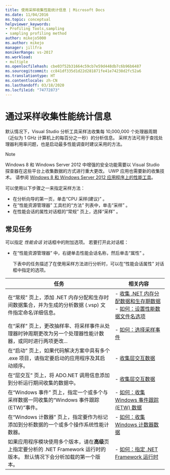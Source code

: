 ```yaml
---
title: 使用采样收集性能统计信息 | Microsoft Docs
ms.date: 11/04/2016
ms.topic: conceptual
helpviewer_keywords:
- Profiling Tools,sampling
- sampling profiling method
author: mikejo5000
ms.author: mikejo
manager: jillfra
monikerRange: vs-2017
ms.workload:
- multiple
ms.openlocfilehash: cbe03f52b31664c59cb7e59d448db7c6b96b6487
ms.sourcegitcommit: cc841df335d1d22d281871fe41e74238d2fc52a6
ms.translationtype: HT
ms.contentlocale: zh-CN
ms.lasthandoff: 03/18/2020
ms.locfileid: "74772873"
---
```

# <a name="collect-performance-statistics-by-using-sampling"></a>通过采样收集性能统计信息

默认情况下，Visual Studio 分析工具采样法收集每 10,000,000 个处理器周期（近似为 1 GHz 计算机上的每百分之一秒）的分析信息。 采样方法可用于查找处理器利用率问题，也是启动最多性能调查时建议采用的方法。

> [!NOTE]
> Windows 8 和 Windows Server 2012 中增强的安全功能需要以 Visual Studio 探查器在这些平台上收集数据的方式进行重大更改。 UWP 应用也需要新的收集技术。 请参阅 [Windows 8 和 Windows Server 2012 应用程序上的性能工具](../profiling/performance-tools-on-windows-8-and-windows-server-2012-applications.md)。

可以使用以下步骤之一来指定采样方法：

- 在分析向导的第一页，单击“CPU 采样(建议)”  。
- 在“性能资源管理器”  工具栏的“方法”  列表中，单击“采样”  。
- 在性能会话的属性对话框的“常规”  页上，选择“采样”  。

## <a name="common-tasks"></a>常见任务

可以指定 _性能会话_  对话框中的附加选项。 若要打开此对话框：

- 在“性能资源管理器”  中，右键单击性能会话名称，然后单击“属性”  。

  下表中的任务描述了在使用采样方法进行分析时，可以在“性能会话属性”   对话框中指定的选项。

|任务|相关内容|
|----------|---------------------|
|在“常规”  页上，添加 .NET 内存分配和生存时间数据集合，并为生成的分析数据 (.vsp) 文件指定命名详细信息。|- [收集 .NET 内存分配数据和生存期数据](../profiling/collecting-dotnet-memory-allocation-and-lifetime-data.md)<br />- [如何：设置性能数据文件名选项](../profiling/how-to-set-performance-data-file-name-options.md)|
|在“采样”  页上，更改抽样率、将采样事件从处理器时钟周期更改为另一个处理器性能计数器，或同时进行两项更改...|- [如何：选择采样事件](../profiling/how-to-choose-sampling-events.md)|
|在“启动”  页上，如果代码解决方案中具有多个 .exe 项目，请指定要启动的应用程序及其启动顺序。|- [收集层交互数据](../profiling/collecting-tier-interaction-data.md)|
|在“层交互”  页上，将 ADO.NET 调用信息添加到分析运行期间收集的数据中。|- [收集层交互数据](../profiling/collecting-tier-interaction-data.md)|
|在“Windows 事件”  页上，指定一个或多个与采样数据一同收集的“Windows 事件跟踪 (ETW)”事件。|- [如何：收集 Windows 事件跟踪 (ETW) 数据](../profiling/how-to-collect-event-tracing-for-windows-etw-data.md)|
|在“Windows 计数器”  页上，指定要作为标记添加到分析数据的一个或多个操作系统性能计数器。|- [如何：收集 Windows 计数器数据](../profiling/how-to-collect-windows-counter-data.md)|
|如果应用程序模块使用多个版本，请在**高级**页上指定要分析的 .NET Framework 运行时的版本。 默认情况下会分析加载的第一个版本。|- [如何：指定 .NET Framework 运行时](../profiling/how-to-specify-the-dotnet-framework-runtime.md)|
